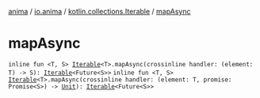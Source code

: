 [anima](../../index.md) / [io.anima](../index.md) / [kotlin.collections.Iterable](index.md) / [mapAsync](./map-async.md)

# mapAsync

`inline fun <T, S> `[`Iterable`](https://kotlinlang.org/api/latest/jvm/stdlib/kotlin.collections/-iterable/index.html)`<T>.mapAsync(crossinline handler: (element: T) -> S): `[`Iterable`](https://kotlinlang.org/api/latest/jvm/stdlib/kotlin.collections/-iterable/index.html)`<Future<S>>`
`inline fun <T, S> `[`Iterable`](https://kotlinlang.org/api/latest/jvm/stdlib/kotlin.collections/-iterable/index.html)`<T>.mapAsync(crossinline handler: (element: T, promise: Promise<S>) -> `[`Unit`](https://kotlinlang.org/api/latest/jvm/stdlib/kotlin/-unit/index.html)`): `[`Iterable`](https://kotlinlang.org/api/latest/jvm/stdlib/kotlin.collections/-iterable/index.html)`<Future<S>>`